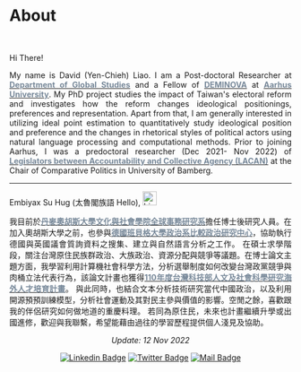 # About


<br/>


<div style="text-align: justify">

Hi There!


My name is David (Yen-Chieh) Liao. I am a Post-doctoral Researcher at [<span style="color:#778899">**Department of Global Studies**</span>](https://pure.au.dk/portal/en/persons/yenchieh-liao(0a64ba05-9c47-40b2-8ff6-c3d8aeab26f7).html) and a Fellow of [<span style="color:#778899">**DEMINOVA**</span>](https://projects.au.dk/deminova) at [<span style="color:#778899">**Aarhus University**</span>](https://international.au.dk). My PhD project studies the impact of Taiwan's electoral reform and investigates how the reform changes ideological positionings, preferences and representation. Apart from that, I am generally interested in utilizing ideal point estimation to quantitatively study ideological position and preference and the changes in rhetorical styles of political actors using natural language processing and computational methods. Prior to joining Aarhus, I was a predoctoral researcher (Dec 2021- Nov 2022) of [<span style="color:#778899">**Legislators between Accountability and Collective Agency (LACAN)**</span>](https://projectlacan.wordpress.com/team/) at the Chair of Comparative Politics in University of Bamberg.


---
Embiyax Su Hug (太魯閣族語 Hello),  <img src="https://user-images.githubusercontent.com/1303154/88677602-1635ba80-d120-11ea-84d8-d263ba5fc3c0.gif" width="25" height="25" alt="hi">

我目前於[<span style="color:#778899">**丹麥奧胡斯大學文化與社會學院全球事務研究系**</span>](https://pure.au.dk/portal/en/persons/yenchieh-liao(0a64ba05-9c47-40b2-8ff6-c3d8aeab26f7).html)擔任博士後研究人員。在加入奧胡斯大學之前，也參與[<span style="color:#778899">**德國班貝格大學政治系比較政治研究中心**</span>](https://projectlacan.wordpress.com/team/)，協助執行德國與英國議會質詢資料之搜集、建立與自然語言分析之工作。 在碩士求學階段，關注台灣原住民族群政治、大族政治、資源分配與競爭等議題。在博士論文主題方面，我學習利用計算機社會科學方法，分析選舉制度如何改變台灣政黨競爭與肉桶立法代表行為，該論文計畫也獲得[<span style="color:#778899">**110年度台灣科技部人文及社會科學研究海外人才培育計畫**</span>](https://www.stpi.narl.org.tw/public/show?id=4b1141647ad2a353017af136d1ae0fa5)。 與此同時，也結合文本分析技術研究當代中國政治，以及利用開源預預訓練模型，分析社會運動及其對民主參與價值的影響。空閒之餘，喜歡跟我的伴侶研究如何做地道的重慶料理。 若同為原住民，未來也計畫繼續升學或出國進修，歡迎與我聯繫，希望能藉由過往的學習歷程提供個人淺見及協助。





<div style="text-align: center">

*Update: 12 Nov 2022*

[![Linkedin Badge](https://img.shields.io/badge/linkedin-0077B5?style=for-the-badge&logo=linkedin&logoColor=white)](https://www.linkedin.com/authwall?trk=gf&trkInfo=AQERrkO9JeuxgQAAAYGIXxZw-IMriZ16fxaCyQ9B4fcr8SgrQXFIA4WvPBytf98cJPl4KsPT6KiRHzqt-s3Ozl8_IoJ8cn9_lBY1_kQiozmVJV_bXf0xolwYZIIc_TwCBrvqjMU=&original_referer=https://davidycliao.github.io/&sessionRedirect=https%3A%2F%2Fwww.linkedin.com%2Fin%2Fdavid-yen-chieh-liao-51a0a3168%2F)
[![Twitter Badge](https://img.shields.io/badge/twitter-1DA1F2?style=for-the-badge&logo=twitter&logoColor=white)](https://twitter.com/liaoyenchieh)
[![Mail Badge](https://img.shields.io/badge/Gmail-D14836?style=for-the-badge&logo=gmail&logoColor=white)](mailto:davidycliao@gamil.com)


</div>

